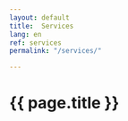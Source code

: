 ```yaml
---
layout: default
title:  Services
lang: en
ref: services
permalink: "/services/"

---
```

# {{ page.title }}
